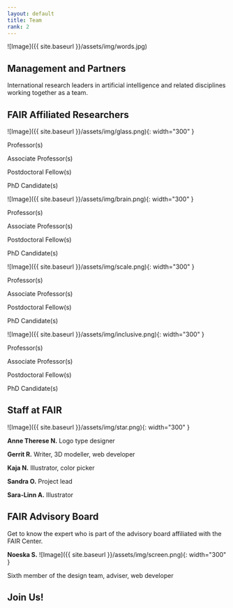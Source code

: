 ```yaml
---
layout: default
title: Team
rank: 2
---
```


![Image]({{ site.baseurl }}/assets/img/words.jpg)

## Management and Partners
International research leaders in artificial intelligence and related disciplines working together as a team.

## FAIR Affiliated Researchers
![Image]({{ site.baseurl }}/assets/img/glass.png){: width="300" }

Professor(s)

Associate Professor(s)

Postdoctoral Fellow(s)

PhD Candidate(s)

![Image]({{ site.baseurl }}/assets/img/brain.png){: width="300" }

Professor(s)

Associate Professor(s)

Postdoctoral Fellow(s)

PhD Candidate(s)

![Image]({{ site.baseurl }}/assets/img/scale.png){: width="300" }

Professor(s)

Associate Professor(s)

Postdoctoral Fellow(s)

PhD Candidate(s)

![Image]({{ site.baseurl }}/assets/img/inclusive.png){: width="300" }

Professor(s)

Associate Professor(s)

Postdoctoral Fellow(s)

PhD Candidate(s)

## Staff at FAIR
![Image]({{ site.baseurl }}/assets/img/star.png){: width="300" }

**Anne Therese N.**
Logo type designer

**Gerrit R.**
Writer, 3D modeller, web developer

**Kaja N.**
Illustrator, color picker

**Sandra O.**
Project lead

**Sara-Linn A.**
Illustrator

## FAIR Advisory Board
Get to know the expert who is part of the advisory board affiliated with the FAIR Center.

**Noeska S.**
![Image]({{ site.baseurl }}/assets/img/screen.png){: width="300" }

Sixth member of the design team, adviser, web developer

## Join Us!
